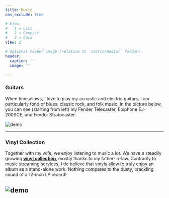 ```yaml
---
title: Music
cms_exclude: true

# View.
#   1 = List
#   2 = Compact
#   3 = Card
view: 2

# Optional header image (relative to `static/media/` folder).
header:
  caption: ''
  image: ''

---
```


### Guitars

When time allows, I love to play my acoustic and electric guitars. I am particularly fond of blues, classic rock, and folk music. In the picture below, you can see (starting from left) my Fender Telecaster, Epiphone EJ-200SCE, and Fender Stratocaster.

![demo](/personal/guitars.jpg)

---


### Vinyl Collection

Together with my wife, we enjoy listening to music a lot. We have a steadily growing [**vinyl collection**](https://docs.google.com/spreadsheets/d/1FLQJCsHEXMNvG0gtcwnpjwR3V6XjBxpAaYvffe6sHI4/edit?usp=sharing), mostly thanks to my father-in-law. Contrarily to music streaming services, I do believe that vinyls allow to truly enjoy an album as a stand-alone work. Nothing compares to the dusty, crackling sound of a 12-inch LP record!

![demo](/personal/vinyls.jpg)
---
